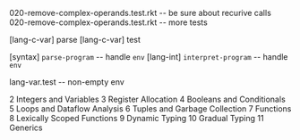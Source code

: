020-remove-complex-operands.test.rkt -- be sure about recurive calls
020-remove-complex-operands.test.rkt -- more tests

[lang-c-var] parse
[lang-c-var] test

[syntax] `parse-program` -- handle `env`
[lang-int] `interpret-program` -- handle `env`

lang-var.test -- non-empty env

2 Integers and Variables
3 Register Allocation
4 Booleans and Conditionals
5 Loops and Dataflow Analysis
6 Tuples and Garbage Collection
7 Functions
8 Lexically Scoped Functions
9 Dynamic Typing
10 Gradual Typing
11 Generics

